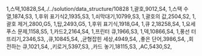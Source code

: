 1,스택,10828,S4,./../solution/data_structure/10828
1,괄호,9012,S4,
1,스택 수열,1874,S3,
1,후위 표기식2,1935,S3,
1,쇠막대기,10799,S3,
1,괄호의 값,2504,S2,
1,괄호 제거,2800,G5,
1,탑,2493,G5,
1,후위 표기식,1918,G4,
1,큐 2,18258,S4,
1,요세푸스 문제,1158,S5,
1,카드2,2164,S4,
1,프린터 큐,1966,S3,
1,덱,10866,S4,
1,풍선 터뜨리기,2346,S3,
,큐,10845,S4,
,균형잡힌 세상,4949,S4,
,좋은 단어,3986,S4,
,회전하는 큐,1021,S4,
,키로거,5397,S3,
,카드 놓기,18115,S3,
,AC,5430,S2,
